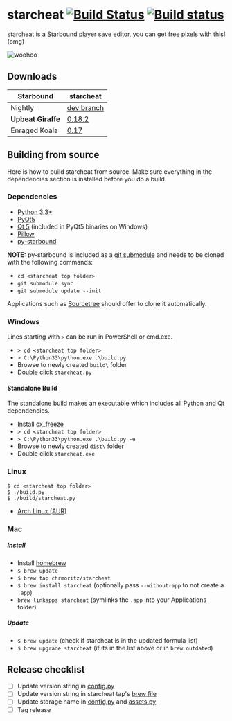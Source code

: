 # starcheat [![Build Status](https://travis-ci.org/wizzomafizzo/starcheat.svg)](https://travis-ci.org/wizzomafizzo/starcheat) [![Build status](https://ci.appveyor.com/api/projects/status/j2rbv526aq4r64jl?svg=true)](https://ci.appveyor.com/project/chrmoritz/starcheat-354)

starcheat is a [Starbound](http://playstarbound.com/) player save editor, you can get free pixels with this! (omg)

![woohoo](https://raw.github.com/wizzomafizzo/starcheat/master/starcheat/images/screenshot.png)

## Downloads

Starbound          | starcheat
------------------ | ---------
Nightly            | [dev branch](#building-from-source)
**Upbeat Giraffe** | [0.18.2](https://github.com/wizzomafizzo/starcheat/releases/tag/0.18.2)
Enraged Koala      | [0.17](https://github.com/wizzomafizzo/starcheat/releases/tag/0.17)

## Building from source
Here is how to build starcheat from source. Make sure everything in the dependencies section is installed before you do a build.

### Dependencies
- [Python 3.3+](http://www.python.org/getit/)
- [PyQt5](http://www.riverbankcomputing.com/software/pyqt/download5)
- [Qt 5](http://qt-project.org/downloads) (included in PyQt5 binaries on Windows)
- [Pillow](https://pypi.python.org/pypi/Pillow/)
- [py-starbound](https://github.com/blixt/py-starbound)

**NOTE:** py-starbound is included as a [git submodule](http://git-scm.com/docs/git-submodule) and needs to be cloned with the following commands:

- ```cd <starcheat top folder>```
- ```git submodule sync```
- ```git submodule update --init```

Applications such as [Sourcetree](http://www.sourcetreeapp.com/) should offer to clone it automatically.

### Windows
Lines starting with ```>``` can be run in PowerShell or cmd.exe.

- ```> cd <starcheat top folder>```
- ```> C:\Python33\python.exe .\build.py```
- Browse to newly created ```build\``` folder
- Double click ```starcheat.py```

#### Standalone Build
The standalone build makes an executable which includes all Python and Qt dependencies.

- Install [cx_freeze](http://cx-freeze.sourceforge.net/)
- ```> cd <starcheat top folder>```
- ```> C:\Python33\python.exe .\build.py -e```
- Browse to newly created ```dist\``` folder
- Double click ```starcheat.exe```

### Linux
```
$ cd <starcheat top folder>
$ ./build.py
$ ./build/starcheat.py
```

- [Arch Linux (AUR)](https://aur.archlinux.org/packages/starcheat/)

### Mac

##### Install
- Install [homebrew](http://brew.sh/)
- ```$ brew update```
- ```$ brew tap chrmoritz/starcheat```
- ```$ brew install starcheat``` (optionally pass ```--without-app``` to not create a `.app`)
- ```brew linkapps starcheat``` (symlinks the `.app` into your Applications folder)

##### Update
- ```$ brew update``` (check if starcheat is in the updated formula list)
- ```$ brew upgrade starcheat``` (if its in the list above or in `brew outdated`)

## Release checklist
- [ ] Update version string in [config.py](starcheat/config.py)
- [ ] Update version string in starcheat tap's [brew file](https://github.com/chrmoritz/homebrew-starcheat/blob/master/starcheat.rb)
- [ ] Update storage name in [config.py](starcheat/config.py) and [assets.py](starcheat/assets.py)
- [ ] Tag release
